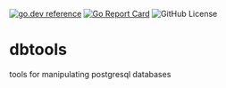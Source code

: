 <!-- Code generated by mkbadge; DO NOT EDIT. START -->
[![go.dev reference](https://img.shields.io/badge/go.dev-reference-green?logo=go)](https://pkg.go.dev/mod/github.com/nickwells/dbtools)
[![Go Report Card](https://goreportcard.com/badge/github.com/nickwells/dbtools)](https://goreportcard.com/report/github.com/nickwells/dbtools)
![GitHub License](https://img.shields.io/github/license/nickwells/dbtools)
<!-- Code generated by mkbadge; DO NOT EDIT. END -->
# dbtools
tools for manipulating postgresql databases
